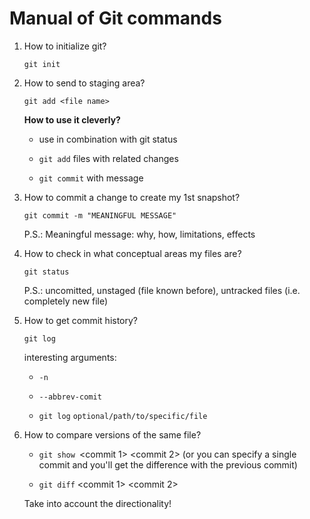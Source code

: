 # Manual of Git commands

1. How to initialize git?
   
   `git init`

2. How to send to staging area?
   
   `git add <file name>`
   
   **How to use it cleverly?**
   
   - use in combination with git status 
   
   - `git add` files with related changes
   
   - `git commit` with message

3. How to commit a change to create my 1st snapshot?
   
   `git commit -m "MEANINGFUL MESSAGE"`
   
   P.S.: Meaningful message: why, how, limitations, effects

4. How to check in what conceptual areas my files are?
   
   `git status`
   
   P.S.: uncomitted, unstaged (file known before), untracked files (i.e. completely new file)

5. How to get commit history?
   
   `git log`
   
   interesting arguments:
   
   - `-n`
   
   - `--abbrev-comit`
   
   - `git log` `optional/path/to/specific/file`

6. How to compare versions of the same file?
   
   - `git show `<commit 1> <commit 2>  (or you can specify a single commit and you'll get the difference with the previous commit)
   
   - `git diff` <commit 1> <commit 2>
   
   Take into account the directionality!
